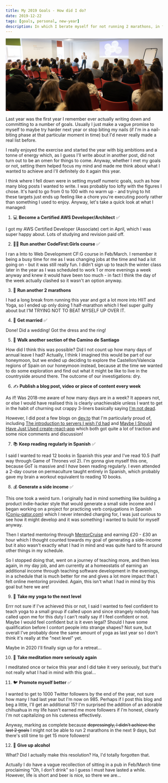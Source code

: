```yaml
---
title: My 2019 Goals - How did I do?
date: 2019-12-22
tags: [goals, personal, new-year]
description: In which I berate myself for not running 2 marathons, in fact not even running 1 marathon.
---
```


![Giving my biggest conference talk to date. Not a goal I'd set but an achievement nonetheless!](./2019-goals-review/talk.jpg)

Last year was the first year I remember ever actually writing down and committing to a number of goals. Usually I just make a vague promise to myself to maybe try harder next year or stop biting my nails (if I'm in a nail-biting phase at that particular moment in time) but I'd never really made a real list before.

I really enjoyed the exercise and started the year with big ambitions and a tonne of energy which, as I guess I'll write about in another post, did not turn out to be an omen for things to come. Anyway, whether I met my goals or not, setting them helped focus my mind and made me think about what I wanted to achieve and I'll definitely do it again this year.

I think where I fell down were in setting myself numeric goals, such as how many blog posts I wanted to write. I was probably too lofty with the figures I chose. It's hard to go from 0 to 100 with no warm up - and trying to hit these targets just ends up feeling like a chore you're executing poorly rather than something I used to enjoy. Anyway, let's take a quick look at what I managed:

1. 💻 **Become a Certified AWS Developer/Architect** ✅

I got my AWS Certified Developer (Associate) cert in April, which I was super happy about. Lots of studying and revision paid off.

2. 👩‍🏫 **Run another CodeFirst:Girls course** ✅

I ran a Into to Web Development CF:G course in Feb/March. I remember it being a busy time for me as I was changing jobs at the time and had a lot going on - but it was still really fun. I didn't sign up to teach the winter class later in the year as I was scheduled to work 1 or more evenings a week anyway and knew it would have been too much - in fact I think the day of the week actually clashed so it wasn't an option anyway.

3. 🏃‍ **Run another 2 marathons**

I had a long break from running this year and got a lot more into HIIT and Yoga, so I ended up only doing 1 half-marathon which I feel super guilty about but I'M TRYING NOT TO BEAT MYSELF UP OVER IT.

4. 💍 **Get married** ✅

Done! Did a wedding! Got the dress and the ring!

5. 🐾 **Walk another section of the Camino de Santiago**

How did I think this was possible? Did I not count up how many days of annual leave I had? Actually, I think I imagined this would be part of our honeymoon, but we ended up deciding to explore the Castellon/Valencia regions of Spain on our honeymoon instead, because at the time we wanted to do some exploration and find out what it might be like to live in the countryside around there. The outcome of our investigations: dry.

6. ✍️ **Publish a blog post, video or piece of content every week**

As if! Was 2018-me aware of how many days are in a week? It appears not, or else I would have realised this is clearly unachievable unless I want to get in the habit of churning out crappy 3-liners basically saying [I'm not dead](/blog/looking-back-last-few-months).

However, I did post a few blogs on [dev.to](https://dev.to/) that I'm particularly proud of, including <a href="https://dev.to/harri_etty/the-introduction-to-servers-i-wish-i-d-had-44jl" target="_blank">The introduction to servers I wish I'd had</a> and <a href="https://dev.to/harri_etty/maybe-i-should-have-just-used-create-react-app-56af" target="_blank">Maybe I Should Have Just Used create-react-app</a> which both got quite a lot of traction and some nice comments and discussion!

7. 📚 **Keep reading regularly in Spanish** ✅

I said I wanted to read 12 books in Spanish this year and I've read 10.5 (half way through Game of Thrones vol 2). I'm gonna give myself this one, because GoT is massive and I _have_ been reading regularly. I even attended a 2-day course on permaculture taught entirely in Spanish, which probably gave my brain a workout equivalent to reading 10 books.

8. 💰 **Generate a side income** ✅

This one took a weird turn. I originally had in mind something like building a product indie-hacker style that would generate a small side income and I began working on a project for practicing verb conjugations in Spanish (<a href="https://conju-gator.com" target="_blank">Conju-gator.com</a>) which I never intended charging for, I was just curious to see how it might develop and it was something I wanted to build for myself anyway.

Then I started mentoring through <a href="https://mentorcruise.com/" target="_blank">MentorCruise</a> and earning £20 - £30 an hour which I thought counted towards my goal of generating a side-income but it also wasn't exactly what I had in mind and was quite hard to fit around other things in my schedule.

So I stopped doing that, went on a journey of teaching more, and then less again, in my day job, and am currently at a homeostatis of earning an additional income through teaching software development in the evenings, in a schedule that is much better for me and gives a lot more impact that I felt online mentoring provided. Again, this isn't what I had in mind by this goal but here we are!

9. 🤸‍ **Take my yoga to the next level**

Errr not sure if I've achieved this or not, I said I wanted to feel confident to teach yoga to a small group if called upon and since strangely nobody has called upon me for this duty I can't really say if I feel confident or not. Maybe I would feel confident but is it even legal? Should I have some qualification before I contort people into strange shapes? Not sure, but overall I've probably done the same amount of yoga as last year so I don't think it's really at the "next level" yet.

Maybe in 2020 I'll finally sign up for a retreat...

10. 🧘 **Take meditation more seriously again**

I meditated once or twice this year and I did take it very seriously, but that's not really what I had in mind with this goal...

11. 🐦 **Promote myself better** ✅

I wanted to get to 1000 Twitter followers by the end of the year, not sure how many I had last year but I'm now on 985. Perhaps if I post this blog and beg a little, I'll get an additional 15? I'm surprised the addition of an adorable chihuahua in my life hasn't earned me more followers if I'm honest, clearly I'm not capitalizing on his cuteness effectively.

Anyway, marking as complete because ~~depressingly, I didn't achieve the last 2 goals~~ I might not be able to run 2 marathons in the next 9 days, but there's still time to get 15 more followers!

12. 🍺 **Give up alcohol**

What? Did I actually make this resolution? Ha, I'd totally forgotten that.

Actually I do have a vague recollection of sitting in a pub in Feb/March time proclaiming "Oh, I don't drink" so I guess I must have lasted a while. However, life is short and beer is nice, so there we are...
